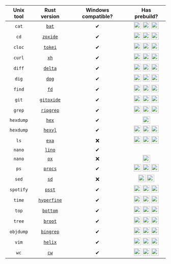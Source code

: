| Unix tool | Rust version | Windows compatible? | Has prebuild? |
|:---:|:---:|:---:|:---:|
| `cat` | [`bat`](https://github.com/sharkdp/bat) | ✔ | <img title="Windows only" src="https://blog.thesysadmins.co.uk/wp-content/uploads/Windows-8-logo-100x100.jpg" height=23px>  <img title="Linux only" src=https://www.ximea.com/support/attachments/download/1160/linux_logo_small.png height=23px> <img title="OSX only" src=https://www.alessioatzeni.com/mac-osx-lion-css3/res/img/apple-logo-login.png height=23px> |
| `cd` | [`zoxide`](https://github.com/ajeetdsouza/zoxide) | ✔ | <img title="Windows only" src="https://blog.thesysadmins.co.uk/wp-content/uploads/Windows-8-logo-100x100.jpg" height=23px>  <img title="Linux only" src=https://www.ximea.com/support/attachments/download/1160/linux_logo_small.png height=23px> <img title="OSX only" src=https://www.alessioatzeni.com/mac-osx-lion-css3/res/img/apple-logo-login.png height=23px> |
| `cloc` | [`tokei`](https://github.com/XAMPPRocky/tokei) | ✔ | <img title="Windows only" src="https://blog.thesysadmins.co.uk/wp-content/uploads/Windows-8-logo-100x100.jpg" height=23px>  <img title="Linux only" src=https://www.ximea.com/support/attachments/download/1160/linux_logo_small.png height=23px> <img title="OSX only" src=https://www.alessioatzeni.com/mac-osx-lion-css3/res/img/apple-logo-login.png height=23px> |
| `curl` | [`xh`](https://github.com/ducaale/xh) | ✔ | <img title="Windows only" src="https://blog.thesysadmins.co.uk/wp-content/uploads/Windows-8-logo-100x100.jpg" height=23px>  <img title="Linux only" src=https://www.ximea.com/support/attachments/download/1160/linux_logo_small.png height=23px> <img title="OSX only" src=https://www.alessioatzeni.com/mac-osx-lion-css3/res/img/apple-logo-login.png height=23px> |
| `diff` | [`delta`](https://github.com/dandavison/delta) | ✔ | <img title="Windows only" src="https://blog.thesysadmins.co.uk/wp-content/uploads/Windows-8-logo-100x100.jpg" height=23px>  <img title="Linux only" src=https://www.ximea.com/support/attachments/download/1160/linux_logo_small.png height=23px> <img title="OSX only" src=https://www.alessioatzeni.com/mac-osx-lion-css3/res/img/apple-logo-login.png height=23px> |
| `dig` | [`dog`](https://github.com/ogham/dog) | ✔ | <img title="Windows only" src="https://blog.thesysadmins.co.uk/wp-content/uploads/Windows-8-logo-100x100.jpg" height=23px>  <img title="Linux only" src=https://www.ximea.com/support/attachments/download/1160/linux_logo_small.png height=23px> <img title="OSX only" src=https://www.alessioatzeni.com/mac-osx-lion-css3/res/img/apple-logo-login.png height=23px> |
| `find` | [`fd`](https://github.com/sharkdp/fd) | ✔ | <img title="Windows only" src="https://blog.thesysadmins.co.uk/wp-content/uploads/Windows-8-logo-100x100.jpg" height=23px>  <img title="Linux only" src=https://www.ximea.com/support/attachments/download/1160/linux_logo_small.png height=23px> <img title="OSX only" src=https://www.alessioatzeni.com/mac-osx-lion-css3/res/img/apple-logo-login.png height=23px> |
| `git` | [`gitoxide`](https://github.com/Byron/gitoxide) | ✔ | <img title="Windows only" src="https://blog.thesysadmins.co.uk/wp-content/uploads/Windows-8-logo-100x100.jpg" height=23px>  <img title="Linux only" src=https://www.ximea.com/support/attachments/download/1160/linux_logo_small.png height=23px> <img title="OSX only" src=https://www.alessioatzeni.com/mac-osx-lion-css3/res/img/apple-logo-login.png height=23px> |
| `grep` | [`ripgrep`](https://github.com/BurntSushi/ripgrep) | ✔ | <img title="Windows only" src="https://blog.thesysadmins.co.uk/wp-content/uploads/Windows-8-logo-100x100.jpg" height=23px>  <img title="Linux only" src=https://www.ximea.com/support/attachments/download/1160/linux_logo_small.png height=23px> <img title="OSX only" src=https://www.alessioatzeni.com/mac-osx-lion-css3/res/img/apple-logo-login.png height=23px> |
| `hexdump` | [`hex`](https://github.com/sitkevij/hex) | ✔ | <img title="OSX only" src=https://www.alessioatzeni.com/mac-osx-lion-css3/res/img/apple-logo-login.png height=23px> |
| `hexdump` | [`hexyl`](https://github.com/sharkdp/hexyl) | ✔ | <img title="Windows only" src="https://blog.thesysadmins.co.uk/wp-content/uploads/Windows-8-logo-100x100.jpg" height=23px>  <img title="Linux only" src=https://www.ximea.com/support/attachments/download/1160/linux_logo_small.png height=23px> <img title="OSX only" src=https://www.alessioatzeni.com/mac-osx-lion-css3/res/img/apple-logo-login.png height=23px> |
| `ls` | [`exa`](https://github.com/ogham/exa) | ❌ | <img title="Windows only" src="https://blog.thesysadmins.co.uk/wp-content/uploads/Windows-8-logo-100x100.jpg" height=23px>  <img title="Linux only" src=https://www.ximea.com/support/attachments/download/1160/linux_logo_small.png height=23px> <img title="OSX only" src=https://www.alessioatzeni.com/mac-osx-lion-css3/res/img/apple-logo-login.png height=23px> |
| `nano` | [`lino`](https://github.com/ahmednooor/lino) | ✔ |  |
| `nano` | [`ox`](https://github.com/curlpipe/ox) | ❌ | <img title="Linux only" src=https://www.ximea.com/support/attachments/download/1160/linux_logo_small.png height=23px> |
| `ps` | [`procs`](https://github.com/dalance/procs) | ✔ | <img title="Windows only" src="https://blog.thesysadmins.co.uk/wp-content/uploads/Windows-8-logo-100x100.jpg" height=23px>  <img title="Linux only" src=https://www.ximea.com/support/attachments/download/1160/linux_logo_small.png height=23px> <img title="OSX only" src=https://www.alessioatzeni.com/mac-osx-lion-css3/res/img/apple-logo-login.png height=23px> |
| `sed` | [`sd`](https://github.com/chmln/sd) | ❌ | <img title="Linux only" src=https://www.ximea.com/support/attachments/download/1160/linux_logo_small.png height=23px> <img title="OSX only" src=https://www.alessioatzeni.com/mac-osx-lion-css3/res/img/apple-logo-login.png height=23px> |
| `spotify` | [`psst`](https://github.com/jpochyla/psst) | ✔ | <img title="Windows only" src="https://blog.thesysadmins.co.uk/wp-content/uploads/Windows-8-logo-100x100.jpg" height=23px>  <img title="Linux only" src=https://www.ximea.com/support/attachments/download/1160/linux_logo_small.png height=23px> <img title="OSX only" src=https://www.alessioatzeni.com/mac-osx-lion-css3/res/img/apple-logo-login.png height=23px> |
| `time` | [`hyperfine`](https://github.com/sharkdp/hyperfine) | ✔ | <img title="Windows only" src="https://blog.thesysadmins.co.uk/wp-content/uploads/Windows-8-logo-100x100.jpg" height=23px>  <img title="Linux only" src=https://www.ximea.com/support/attachments/download/1160/linux_logo_small.png height=23px> <img title="OSX only" src=https://www.alessioatzeni.com/mac-osx-lion-css3/res/img/apple-logo-login.png height=23px> |
| `top` | [`bottom`](https://github.com/ClementTsang/bottom) | ✔ | <img title="Windows only" src="https://blog.thesysadmins.co.uk/wp-content/uploads/Windows-8-logo-100x100.jpg" height=23px>  <img title="Linux only" src=https://www.ximea.com/support/attachments/download/1160/linux_logo_small.png height=23px> <img title="OSX only" src=https://www.alessioatzeni.com/mac-osx-lion-css3/res/img/apple-logo-login.png height=23px> |
| `tree` | [`broot`](https://github.com/Canop/broot) | ✔ | <img title="Windows only" src="https://blog.thesysadmins.co.uk/wp-content/uploads/Windows-8-logo-100x100.jpg" height=23px>  <img title="Linux only" src=https://www.ximea.com/support/attachments/download/1160/linux_logo_small.png height=23px> <img title="OSX only" src=https://www.alessioatzeni.com/mac-osx-lion-css3/res/img/apple-logo-login.png height=23px> |
| `objdump` | [`bingrep`](https://github.com/m4b/bingrep) | ✔ | <img title="Windows only" src="https://blog.thesysadmins.co.uk/wp-content/uploads/Windows-8-logo-100x100.jpg" height=23px>  <img title="Linux only" src=https://www.ximea.com/support/attachments/download/1160/linux_logo_small.png height=23px> <img title="OSX only" src=https://www.alessioatzeni.com/mac-osx-lion-css3/res/img/apple-logo-login.png height=23px> |
| `vim` | [`helix`](https://github.com/helix-editor) | ✔ | <img title="Windows only" src="https://blog.thesysadmins.co.uk/wp-content/uploads/Windows-8-logo-100x100.jpg" height=23px>  <img title="Linux only" src=https://www.ximea.com/support/attachments/download/1160/linux_logo_small.png height=23px> <img title="OSX only" src=https://www.alessioatzeni.com/mac-osx-lion-css3/res/img/apple-logo-login.png height=23px> |
| `wc` | [`cw`](https://github.com/Freaky/cw) | ✔ | <img title="Windows only" src="https://blog.thesysadmins.co.uk/wp-content/uploads/Windows-8-logo-100x100.jpg" height=23px>  <img title="Linux only" src=https://www.ximea.com/support/attachments/download/1160/linux_logo_small.png height=23px> <img title="OSX only" src=https://www.alessioatzeni.com/mac-osx-lion-css3/res/img/apple-logo-login.png height=23px> |
